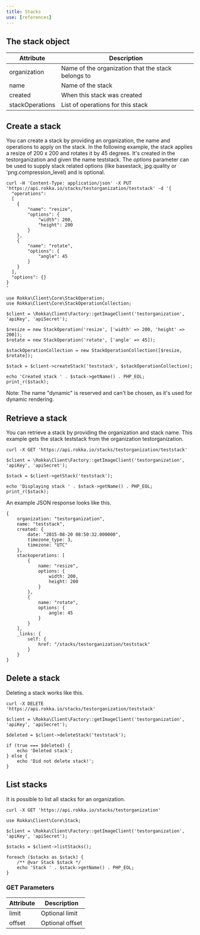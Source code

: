 ```yaml
---
title: Stacks
use: [references]
---
```


## The stack object

| Attribute | Description |
| -------------- | ------------- |
| organization | Name of the organization that the stack belongs to |
| name | Name of the stack |
| created | When this stack was created |
| stackOperations | List of operations for this stack |

## Create a stack

You can create a stack by providing an organization, the name and operations to apply on the stack.
In the following example, the stack applies a resize of 200 x 200 and rotates it by 45 degrees. It's created in the testorganization and given the name teststack.
The _options_ parameter can be used to supply stack related options (like basestack, jpg.quality or 'png.compression_level) and is optional.

```language-bash
curl -H 'Content-Type: application/json' -X PUT 'https://api.rokka.io/stacks/testorganization/teststack' -d '{
  "operations":
  [
    {
        "name": "resize",
        "options": {
            "width": 200,
            "height": 200
        }
    },
    {
        "name": "rotate",
        "options": {
            "angle": 45
        }
    }
  ],
  "options": {}
}
'
```

```language-php
use Rokka\Client\Core\StackOperation;
use Rokka\Client\Core\StackOperationCollection;

$client = \Rokka\Client\Factory::getImageClient('testorganization', 'apiKey', 'apiSecret');

$resize = new StackOperation('resize', ['width' => 200, 'height' => 200]);
$rotate = new StackOperation('rotate', ['angle' => 45]);

$stackOperationCollection = new StackOperationCollection([$resize, $rotate]);

$stack = $client->createStack('teststack', $stackOperationCollection);

echo 'Created stack ' . $stack->getName() . PHP_EOL;
print_r($stack);

```

Note: The name "dynamic" is reserved and can't be chosen, as it's used for dynamic rendering.

## Retrieve a stack

You can retrieve a stack by providing the organization and stack name. This example gets the stack teststack from the organization testorganization.

```language-bash
curl -X GET 'https://api.rokka.io/stacks/testorganization/teststack'
```

```language-php
$client = \Rokka\Client\Factory::getImageClient('testorganization', 'apiKey', 'apiSecret');

$stack = $client->getStack('teststack');

echo 'Displaying stack ' . $stack->getName() . PHP_EOL;
print_r($stack);
```

An example JSON response looks like this.

```language-js
{
    organization: "testorganization",
    name: "teststack",
    created: {
        date: "2015-08-20 08:50:32.000000",
        timezone_type: 3,
        timezone: "UTC"
    },
    stackoperations: [
        {
            name: "resize",
            options: {
                width: 200,
                height: 200
            }
        },
        {
            name: "rotate",
            options: {
                angle: 45
            }
        }
    ],
    _links: {
        self: {
            href: "/stacks/testorganization/teststack"
        }
    }
}
```


## Delete a stack

Deleting a stack works like this.

```language-bash
curl -X DELETE 'https://api.rokka.io/stacks/testorganization/teststack'
```

```language-php
$client = \Rokka\Client\Factory::getImageClient('testorganization', 'apiKey', 'apiSecret');

$deleted = $client->deleteStack('teststack');

if (true === $deleted) {
    echo 'Deleted stack';
} else {
    echo 'Did not delete stack!';
}
```

## List stacks

It is possible to list all stacks for an organization.

```language-bash
curl -X GET 'https://api.rokka.io/stacks/testorganization'
```

```language-php
use Rokka\Client\Core\Stack;

$client = \Rokka\Client\Factory::getImageClient('testorganization', 'apiKey', 'apiSecret');

$stacks = $client->listStacks();

foreach ($stacks as $stack) {
    /** @var Stack $stack */
    echo 'Stack ' . $stack->getName() . PHP_EOL;
}
```

### GET Parameters

| Attribute | Description |
| -------------- | ------------- |
| limit | Optional limit |
| offset | Optional offset |
